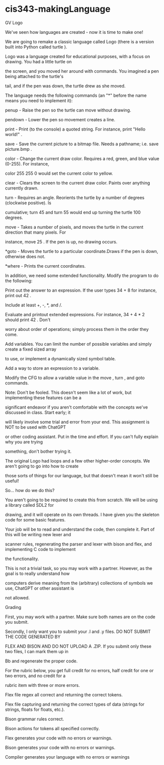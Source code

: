 # cis343-makingLanguage


GV Logo

We've seen how languages are created - now it is time to make one!

We are going to remake a classic language called Logo (there is a version built into Python called turtle ).

Logo was a language created for educational purposes, with a focus on drawing. You had a little turtle on

the screen, and you moved her around with commands. You imagined a pen being attached to the turtle's

tail, and if the pen was down, the turtle drew as she moved.

The language needs the following commands (an "*" before the name means you need to implement it):

penup - Raise the pen so the turtle can move without drawing.

pendown - Lower the pen so movement creates a line.

print - Print (to the console) a quoted string. For instance, print "Hello world!" .

save - Save the current picture to a bitmap file. Needs a pathname; i.e. save picture.bmp .

color - Change the current draw color. Requires a red, green, and blue value (0-255). For instance,

color 255 255 0 would set the current color to yellow.

clear - Clears the screen to the current draw color. Paints over anything currently drawn.

turn - Requires an angle. Reorients the turtle by a number of degrees (clockwise positive). Is

cumulative; turn 45 and turn 55 would end up turning the turtle 100 degrees.

move - Takes a number of pixels, and moves the turtle in the current direction that many pixels. For

instance, move 25 . If the pen is up, no drawing occurs.

*goto - Moves the turtle to a particular coordinate.Draws if the pen is down, otherwise does not.

*where - Prints the current coordinates.

In addition, we need some extended functionality. Modify the program to do the following:

Print out the answer to an expression. If the user types 34 + 8 for instance, print out 42 .

Include at least +, -, *, and /.

Evaluate and printout extended expressions. For instance, 34 + 4 * 2 should print 42 . Don't

worry about order of operations; simply process them in the order they come.

Add variables. You can limit the number of possible variables and simply create a fixed sized array

to use, or implement a dynamically sized symbol table.

Add a way to store an expression to a variable.

Modify the CFG to allow a variable value in the move , turn , and goto commands.

Note: Don't be fooled. This doesn't seem like a lot of work, but implementing these features can be a

significant endeavor if you aren't comfortable with the concepts we've discussed in class. Start early; it

will likely involve some trial and error from your end. This assignment is NOT to be used with ChatGPT

or other coding assistant. Put in the time and effort. If you can't fully explain why you are trying

something, don't bother trying it.

The original Logo had loops and a few other higher-order concepts. We aren't going to go into how to create

those sorts of things for our language, but that doesn't mean it won't still be useful!

So... how do we do this?

You aren't going to be required to create this from scratch. We will be using a library called SDL2 for

drawing, and it will operate on its own threads. I have given you the skeleton code for some basic features.

Your job will be to read and understand the code, then complete it. Part of this will be writing new lexer and

scanner rules, regenerating the parser and lexer with bison and flex, and implementing C code to implement

the functionality.

This is not a trivial task, so you may work with a partner. However, as the goal is to really understand how

computers derive meaning from the (arbitrary) collections of symbols we use, ChatGPT or other assistant is

not allowed.

Grading

First, you may work with a partner. Make sure both names are on the code you submit.

Secondly, I only want you to submit your .l and .y files. DO NOT SUBMIT THE CODE GENERATED BY

FLEX AND BISON AND DO NOT UPLOAD A .ZIP. If you submit only these two files, I can mark them up in

Bb and regenerate the proper code.

For the rubric below, you get full credit for no errors, half credit for one or two errors, and no credit for a

rubric item with three or more errors.

Flex file regex all correct and returning the correct tokens.

Flex file capturing and returning the correct types of data (strings for strings, floats for floats, etc.).

Bison grammar rules correct.

Bison actions for tokens all specified correctly.

Flex generates your code with no errors or warnings.

Bison generates your code with no errors or warnings.

Compiler generates your language with no errors or warnings

